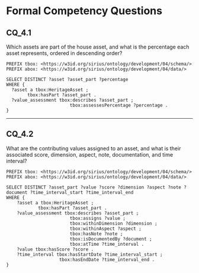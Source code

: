# Formal Competency Questions
## CQ_4.1
Which assets are part of the house asset, and what is the percentage each asset represents, ordered in descending order?

```SPARQL
PREFIX tbox: <https://w3id.org/sirius/ontology/development/04/schema/>
PREFIX abox: <https://w3id.org/sirius/ontology/development/04/data/>

SELECT DISTINCT ?asset ?asset_part ?percentage
WHERE {
  ?asset a tbox:HeritageAsset ;
        tbox:hasPart ?asset_part .
  ?value_assessment tbox:describes ?asset_part ;
                        tbox:assessesPercentage ?percentage .
}
```

***

## CQ_4.2
What are the contributing values assigned to an asset, and what is their associated score, dimension, aspect, note, documentation, and time interval?

```SPARQL
PREFIX tbox: <https://w3id.org/sirius/ontology/development/04/schema/>
PREFIX abox: <https://w3id.org/sirius/ontology/development/04/data/>

SELECT DISTINCT ?asset_part ?value ?score ?dimension ?aspect ?note ?document ?time_interval_start ?time_interval_end
WHERE {
    ?asset a tbox:HeritageAsset ;
            tbox:hasPart ?asset_part .
    ?value_assessment tbox:describes ?asset_part ;
                        tbox:assigns ?value ;
                        tbox:withinDimension ?dimension ;
                        tbox:withinAspect ?aspect ;
                        tbox:hasNote ?note ;
                        tbox:isDocumentedBy ?document ;
                        tbox:atTime ?time_interval .
    ?value tbox:hasScore ?score .
    ?time_interval tbox:hasStartDate ?time_interval_start ;
                    tbox:hasEndDate ?time_interval_end .
}
```
